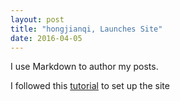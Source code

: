 ```yaml
---
layout: post
title: "hongjianqi, Launches Site"
date: 2016-04-05
---
```


I use Markdown to author my posts.


I followed this [tutorial](http://jmcglone.com/guides/github-pages/) to set up the site